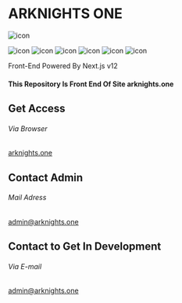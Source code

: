 # ARKNIGHTS ONE

![icon](https://user-images.githubusercontent.com/43007994/141496533-3ccb79e5-40e8-4e42-83f2-15d08a4cf48d.png)


![icon](https://img.shields.io/badge/HTML-239120?style=for-the-badge&logo=html5&logoColor=white)
![icon](https://img.shields.io/badge/Node.js-43853D?style=for-the-badge&logo=node.js&logoColor=white)
![icon](https://img.shields.io/badge/React-20232A?style=for-the-badge&logo=react&logoColor=61DAFB)
![icon](https://img.shields.io/badge/Tailwind_CSS-38B2AC?style=for-the-badge&logo=tailwind-css&logoColor=white)
![icon](https://img.shields.io/badge/TypeScript-007ACC?style=for-the-badge&logo=typescript&logoColor=white)
![icon](https://img.shields.io/badge/JavaScript-F7DF1E?style=for-the-badge&logo=javascript&logoColor=black)

Front-End Powered By Next.js v12

#### This Repository Is Front End Of Site arknights.one



## Get Access
###### Via Browser
[arknights.one](https://arknights.one)

## Contact Admin
###### Mail Adress
admin@arknights.one

## Contact to Get In Development
###### Via E-mail
admin@arknights.one
